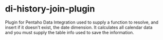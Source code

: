 di-history-join-plugin
======================

Plugin for Pentaho Data Integration used to supply a function to resolve, 
and insert if it doesn't exist,	the date dimension. 
It calculates all calendar data and you must supply the table info used to save the information. 
